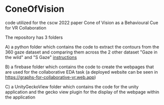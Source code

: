 # ConeOfVision
code utilized for the cscw 2022 paper  Cone of Vision as a Behavioural Cue for VR Collaboration

The repository has 3 folders 

A) a python folder which contains the code to extract the contours from the 360 gaze dataset and comparing them across the 2 other dataset "Gaze in the wild" and "S Gaze" [instructions](python/instruction.md)

B) a firebase folder which contains the code to create the webpages that are used for the collaborative EDA task (a deployed website can be seen in https://graphs-for-collaborative-vr.web.app)

C) a UnityGeckoView folder which contains the code for the unity application and the gecko view plugin for the display of the webpage within the application 
